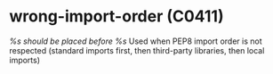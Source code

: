 # wrong-import-order (C0411)

*%s should be placed before %s* Used when PEP8 import order is not
respected (standard imports first, then third-party libraries, then
local imports)
